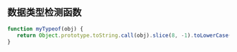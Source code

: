 ## 数据类型检测函数

```js
function myTypeof(obj) {
   return Object.prototype.toString.call(obj).slice(8, -1).toLowerCase() 
}
```